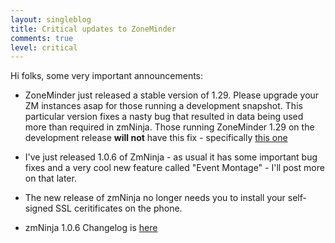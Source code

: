 ```yaml
---
layout: singleblog
title: Critical updates to ZoneMinder
comments: true
level: critical
---
```

Hi folks, some very important announcements:

* ZoneMinder just released a stable version of 1.29. Please upgrade your ZM instances asap for those running a development snapshot. This particular version fixes a nasty bug that resulted in data being used more than required in zmNinja. Those running ZoneMinder 1.29 on the development release **will not** have this fix - specifically [this one](https://github.com/ZoneMinder/ZoneMinder/issues/1253)

* I've just released 1.0.6 of ZmNinja - as usual it has some important bug fixes and a very cool new feature called "Event Montage" - I'll post more on that later.

* The new release of zmNinja no longer needs you to install your self-signed SSL ceritificates on the phone.

* zmNinja 1.0.6 Changelog  is [here](https://github.com/pliablepixels/zmNinja/blob/master/CHANGELOG.md)


